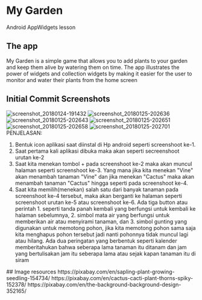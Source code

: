 # My Garden
Android AppWidgets lesson

## The app
My Garden is a simple game that allows you to add plants to your garden and keep them alive by watering them on time.
The app illustrates the power of widgets and collection widgets by making it easier for the user to monitor and water their plants from the home screen

## Initial Commit Screenshots

![screenshot_20180124-191432](https://user-images.githubusercontent.com/21364340/35390027-de40ce5c-018e-11e8-9e66-28abef7c0c7b.png)
![screenshot_20180125-202636](https://user-images.githubusercontent.com/21364340/35390732-468771d0-0191-11e8-9ee8-007a6d03da3f.png)
![screenshot_20180125-202643](https://user-images.githubusercontent.com/21364340/35390734-4ad57796-0191-11e8-9175-0ba929d61129.png)
![screenshot_20180125-202651](https://user-images.githubusercontent.com/21364340/35390736-4dfa26b0-0191-11e8-8604-022c6be7e0c7.png)
![screenshot_20180125-202658](https://user-images.githubusercontent.com/21364340/35390737-4e895e7a-0191-11e8-89b2-3af2698f25a8.png)
![screenshot_20180125-202701](https://user-images.githubusercontent.com/21364340/35390739-4f4e6b5c-0191-11e8-95fe-089e0348e4c5.png)
<br>
PENJELASAN: <br>
<ol>
  <li> Bentuk icon aplikasi saat diinstal di Hp android seperti screenshoot ke-1. </li> 
  <li> Saat pertama kali aplikasi dibuka maka akan seperti secreenshoot urutan ke-2 </li>
  <li> Saat kita menekan tombol + pada screenshoot ke-2 maka akan muncul halaman seperti screenshoot ke-3. Yang mana jika kita menekan "Vine" akan menambah tanaman "Vine" dan jika menekan "Cactus" maka akan menambah tanaman "Cactus" hingga seperti pada screenshoot ke-4.</li> 
  <li> Saat kita memilih(menekan) salah satu dari banyak tanaman pada screenshoot ke-4 tersebut, maka akan berganti ke halaman seperti screenshoot urutan ke-5 atau screenshoot ke-6. Ada tiga button atau perintah 1. seperti tanda panah kembali yang berfungsi untuk kembali ke halaman sebelumnya, 2. simbol mata air yang berfungsi untuk memberikan air atau menyirami tanaman, dan 3. simbol gunting yang digunakan untuk memotong pohon, jika kita memotong pohon sama saja kita menghapus pohon tersebut jadi nanti pohonnya tidak muncul lagi atau hilang. Ada dua peringatan yang berbentuk seperti kalender memberitahukan bahwa seberapa lama tanaman itu ditanam dan jam yang bertulisakan jam itu seberapa lama atau sejak kapan tanaman itu di siram </li>
</ol>
## Image resources
https://pixabay.com/en/sapling-plant-growing-seedling-154734/
https://pixabay.com/en/cactus-cacti-plant-thorns-spiky-152378/
https://pixabay.com/en/the-background-background-design-352165/
